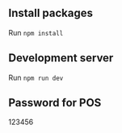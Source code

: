 ## Install packages

Run `npm install`

## Development server

Run `npm run dev`

## Password for POS

123456
